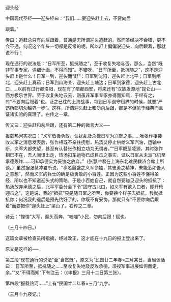 迎头经

  

中国现代圣经——迎头经曰：“我们……要迎头赶上去，不要向后

跟着。”

传曰：追赶总只有向后跟着，普通是无所谓迎头追赶的。然而圣经决不会错，更不会不通，何况这个年头一切都是反常的呢。所以赶上偏偏说迎头，向后跟着，那就说不行！

现在通行的说法是：“日军所至，抵抗随之”，至于收复失地与否，那么，当然“既非军事专家，详细计画，不得而知”。不错呀，“日军所至，抵抗随之”，这不是迎头赶上是什么！日军一到，迎头而“赶”：日军到沈阳，迎头赶上北平；日军到闸北，迎头赶上真茹；日军到山海关，迎头赶上塘沽；日军到承德，迎头赶上古北口……以前有过行都洛阳，现在有了陪都西安，将来还有“汉族发源地”昆仑山──西方极乐世界。至于收复失地云云，则虽非军事专家亦得而知焉，于经有之，曰“不要向后跟着”也。证之已往的上海战事，每到日军退守租界的时候，就要“严饬所部切勿越界一步”。这样，所谓迎头赶上和勿向后跟，都是不但见于经典而且证诸实验的真理了。右传之一章。

传又曰：迎头赶和勿后跟，还有第二种的微言大义──

报载热河实况曰：“义军皆极勇敢，认扰乱及杀戮日军为兴奋之事……唯张作相接收义军之消息发表后，张作相既不亲往抚慰，热汤又停止供给义军汽油，运输中断，义军大都失望，甚至有认替张作相立功为无谓者。”“日军既至凌源，其时张作相已不在，吾人闻讯出走，热汤扣车运物已成目击之事实，证以日军从未派飞机至承德轰炸……可知承德实为妥协之放弃。”（张慧冲君在上海东北难民救济会席上所谈。）虽然据张慧冲君所说，“享名最盛之义军领袖，其忠勇之精神，未能悉如吾人之意想”，然而义军的兵士的确是极勇敢的小百姓。正因为这些小百姓不懂得圣经，所以也不知道迎头式的策略。于是小百姓自己，就自然要碰见迎头的抵抗了：热汤放弃承德之后，北平军委分会下令“固守古北口，如义军有欲入口者，即开枪迎击之”。这是说，我的“抵抗”只是随日军之所至，你要换个样子去抵抗，我就抵抗你；何况我的退后是预先约好了的，你既不肯妥协，那就只有“不要你向后跟着”而要把你“迎头赶上”梁山了。右传之二章。

诗云：“惶惶”大军，迎头而奔，“嗤嗤”小民，勿向后跟！赋也。

  

（三月十四日。）

  

这篇文章被检查员所指摘，经过改正，这才能在十九日的报上登出来了。

原文是这样的──

第三段“现在通行的说法”至“当然既”，原文为“民国廿二年春×三月某日，当局谈话曰：‘日军所至，抵抗随之……至收复失地及反攻承德，须视军事进展如何而定，余。’”又“不得而知”下有注云：（《申报》三月十二日第三张）。

第四段“报载热河……”上有“民国廿二年春×三月”九字。

  

（三月十九夜记。）